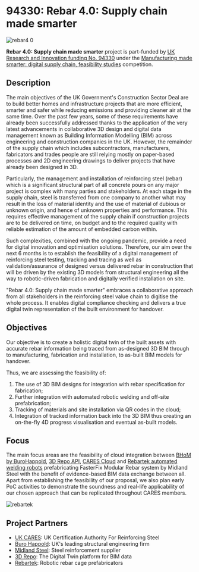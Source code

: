 # 94330: Rebar 4.0: Supply chain made smarter

![rebar4 0](https://user-images.githubusercontent.com/1438332/128873078-f2f253f9-1f95-4001-9d5b-42b2dbdc4ac9.png)

<b>Rebar 4.0: Supply chain made smarter</b> project is part-funded by [UK Research and Innovation funding No. 94330](https://gtr.ukri.org/projects?ref=94330#/tabOverview) under the [Manufacturing made smarter: digital supply chain, feasibility studies](https://apply-for-innovation-funding.service.gov.uk/competition/649/overview) competition.

## Description
The main objectives of the UK Government's Construction Sector Deal are to build better homes and infrastructure projects that are more efficient, smarter and safer while reducing emissions and providing cleaner air at the same time. Over the past few years, some of these requirements have already been successfully addressed thanks to the application of the very latest advancements in collaborative 3D design and digital data management known as Building Information Modelling (BIM) across engineering and construction companies in the UK. However, the remainder of the supply chain which includes subcontractors, manufacturers, fabricators and trades people are still relying mostly on paper-based processes and 2D engineering drawings to deliver projects that have already been designed in 3D. 

Particularly, the management and installation of reinforcing steel (rebar) which is a significant structural part of all concrete pours on any major project is complex with many parties and stakeholders. At each stage in the supply chain, steel is transferred from one company to another what may result in the loss of material identity and the use of material of dubious or unknown origin, and hence of unknown properties and performance. This requires effective management of the supply chain if construction projects are to be delivered on time, on budget and to the required quality with reliable estimation of the amount of embedded carbon within.

Such complexities, combined with the ongoing pandemic, provide a need for digital innovation and optimisation solutions. Therefore, our aim over the next 6 months is to establish the feasibility of a digital management of reinforcing steel testing, tracking and tracing as well as validation/assurance of designed versus delivered rebar in construction that will be driven by the existing 3D models from structural engineering all  the way to robotic-driven fabrication and digitally verified installation on site.

"Rebar 4.0: Supply chain made smarter" embraces a collaborative approach from all stakeholders in the reinforcing steel value chain to digitise the whole process. It enables digital compliance checking and delivers a true digital twin representation of the built environment for handover.

## Objectives

Our objective is to create a holistic digital twin of the built assets with accurate rebar information being traced from as-designed 3D BIM through to manufacturing, fabrication and installation, to as-built BIM models for handover. 

Thus, we are assessing the feasibility of:
1. The use of 3D BIM designs for integration with rebar specification for fabrication;
1. Further integration with automated robotic welding and off-site prefabrication;
1. Tracking of materials and site installation via QR codes in the cloud;
1. Integration of tracked information back into the 3D BIM thus creating an on-the-fly 4D progress visualisation and eventual as-built models.

## Focus

The main focus areas are the feasibility of cloud integration between [BHoM by BuroHappold](https://bhom.xyz/), [3D Repo API](https://3drepo.com/api/), [CARES Cloud](https://www.cares.cloud/) and [Rebartek automated welding robots](https://rebartek.com/) prefabricating FasterFix Modular Rebar system by Midland Steel with the benefit of evidence-based BIM data exchange between all. Apart from establishing the feasibility of our proposal, we also plan early PoC activities to demonstrate the soundness and real-life applicability of our chosen approach that can be replicated throughout CARES members.

![rebartek](https://user-images.githubusercontent.com/3008807/127871154-ca50408a-2b7d-4810-8ad6-d35883387d71.png)

## Project Partners
* [UK CARES](https://www.ukcares.com/): UK Certification Authority For Reinforcing Steel
* [Buro Happold](https://www.burohappold.com/): UK's leading structural engineering firm
* [Midland Steel](https://midlandsteelreinforcement.co.uk/): Steel reinforcement supplier
* [3D Repo](https://3drepo.com): The Digital Twin platform for BIM data
* [Rebartek](https://rebartek.com/): Robotic rebar cage prefabricators
